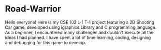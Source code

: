 # Road-Warrior
Hello everyone! Here is my CSE 102 L-1 T-1 project featuring a 2D Shooting Car game, developed using igraphics Library and C programming language. As a beginner, I encountered many challenges and couldn't execute all the ideas I had planned. I have spent a lot of time learning, coding, designing and debugging for this game to develop. 
